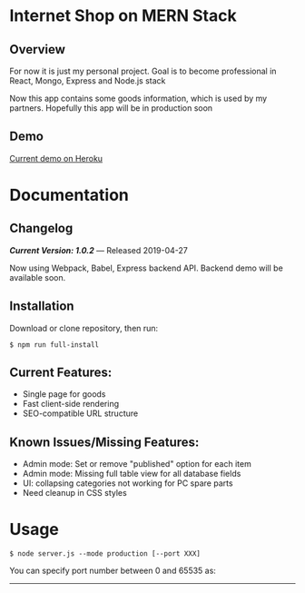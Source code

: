 Internet Shop on MERN Stack
=================================================


Overview
--------
For now it is just my personal project. Goal is to become professional in React, Mongo, Express and Node.js stack 

Now this app contains some goods information, which is used by my partners.
Hopefully this app will be in production soon

Demo
--------
[Current demo on Heroku](https://shopdigdi.herokuapp.com/ "Heroku")

Documentation
=============

Changelog
---------

***Current Version: 1.0.2*** — Released 2019-04-27

Now using Webpack, Babel, Express backend API. 
Backend demo will be available soon.

Installation
------------
  
Download or clone repository, then run:
    
    $ npm run full-install

Current Features:
-----------------
- Single page for goods
- Fast client-side rendering
- SEO-compatible URL structure

Known Issues/Missing Features:
------------------------------
- Admin mode: Set or remove "published" option for each item 
- Admin mode: Missing full table view for all database fields
- UI: collapsing categories not working for PC spare parts
- Need cleanup in CSS styles


Usage
==============

    $ node server.js --mode production [--port XXX]

You can specify port number between 0 and 65535 as:


--------------



